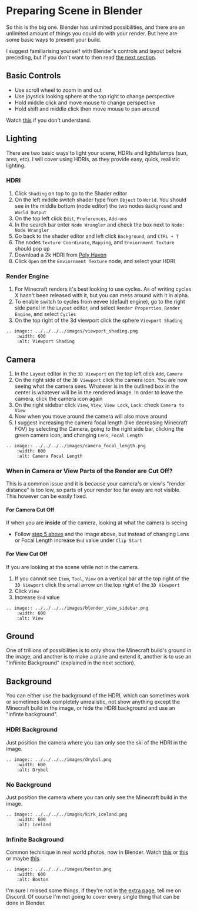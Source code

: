 <!---
title: Preparing Scene in Blender
path: /buildtheearth/rendering/blender
version: 1.0.0
authors:
    - @VapoR
--->

# Preparing Scene in Blender

So this is the big one. Blender has unlimited possibilities, and there are an unlimited amount of things you could do with your render. But here are some basic ways to present your build.

I suggest familiarising yourself with Blender's controls and layout before preceding, but if you don't want to then read [the next section](#basic-controls).

## Basic Controls

- Use scroll wheel to zoom in and out
- Use joystick looking sphere at the top right to change perspective
- Hold middle click and move mouse to change perspective
- Hold shift and middle click then move mouse to pan around

Watch [this](https://www.youtube.com/watch?v=K6Sm7DAPTGE) if you don't understand.

## Lighting

There are two basic ways to light your scene, HDRIs and lights/lamps (sun, area, etc). I will cover using HDRIs, as they provide easy, quick, realistic lighting.

### HDRI

1. Click `Shading` on top to go to the Shader editor
2. On the left middle switch shader type from `Object` to `World`. You should see in the middle bottom (node editor) the two nodes `Background` and `World Output`
3. On the top left click `Edit`, `Preferences`, `Add-ons`
4. In the search bar enter `Node Wrangler` and check the box next to `Node: Node Wrangler`
5. Go back to the shader editor and left click `Background`, and `CTRL + T`
6. The nodes `Texture Coordinate`, `Mapping`, and `Enviornment Texture` should pop up
7. Download a 2k HDRI from [Poly Haven](https://polyhaven.com/hdris)
8. Click `Open` on the `Enviornment Texture` node, and select your HDRI

### Render Engine

1. For Minecraft renders it's best looking to use cycles. As of writing cycles X hasn't been released with it, but you can mess around with it in alpha.
2. To enable switch to cycles from eevee (default engine), go to the right side panel in the `Layout` editor, and select `Render Properties`, `Render Engine`, and select `Cycles`
3. On the top right of the 3d viewport click the sphere `Viewport Shading`

```eval_rst
.. image:: ../../../../images/viewport_shading.png
    :width: 600
    :alt: Viewport Shading
```

## Camera

1. In the `Layout` editor in the `3D Viewport` on the top left click `Add`, `Camera`
2. On the right side of the `3D Viewport` click the camera icon. You are now seeing what the camera sees. Whatever is in the outlined box in the center is whatever will be in the rendered image. In order to leave the camera, click the camera icon again
3. On the right sidebar click `View`, `View`, `View Lock`, `Lock`: check `Camera to View`
4. Now when you move around the camera will also move around
5. I suggest increasing the camera focal length (like decreasing Minecraft FOV) by selecting the Camera, going to the right side bar, clicking the green camera icon, and changing `Lens`, `Focal Length`

```eval_rst
.. image:: ../../../../images/camera_focal_length.png
    :width: 600
    :alt: Camera Focal Length
```

### When in Camera or View Parts of the Render are Cut Off?

This is a common issue and it is because your camera's or view's "render distance" is too low, so parts of your render too far away are not visible. This however can be easily fixed.

#### For Camera Cut Off

If when you are **inside** of the camera, looking at what the camera is seeing

- Follow [step 5 above](#camera) and the image above, but instead of changing Lens or Focal Length increase `End` value under `Clip Start`

#### For View Cut Off

If you are looking at the scene while not in the camera.

1. If you cannot see `Item`, `Tool`, `View` on a vertical bar at the top right of the `3D Viewport` click the small arrow on the top right of the `3D Viewport`
2. Click `View`
3. Increase `End` value

```eval_rst
.. image:: ../../../../images/blender_view_sidebar.png
    :width: 600
    :alt: View
```

## Ground

One of trillions of possibilities is to only show the Minecraft build's ground in the image, and another is to make a plane and extend it, another is to use an "Infiinite Background" (explained in the next section).

## Background

You can either use the background of the HDRI, which can sometimes work or sometimes look completely unrealistic, not show anything except the Minecraft build in the image, or hide the HDRI background and use an "infinte background".

### HDRI Background

Just position the camera where you can only see the ski of the HDRI in the image.

```eval_rst
.. image:: ../../../../images/drybol.png
    :width: 600
    :alt: Drybol
```

### No Background

Just position the camera where you can only see the Minecraft build in the image.

```eval_rst
.. image:: ../../../../images/kirk_iceland.png
    :width: 600
    :alt: Iceland
```

### Infinite Background

Common techinique in real world photos, now in Blender. Watch [this](https://www.youtube.com/watch?v=1kULKsUEctw) or [this](https://www.youtube.com/watch?v=5UCc3Z_-ibs) or maybe [this](https://www.youtube.com/watch?v=8FUzeMY6b18).

```eval_rst
.. image:: ../../../../images/boston.png
    :width: 600
    :alt: Boston
```

I'm sure I missed some things, if they're not in [the extra page](extra), tell me on Discord. Of course I'm not going to cover every single thing that can be done in Blender.
